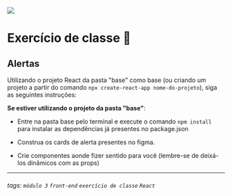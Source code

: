 ![](https://i.imgur.com/xG74tOh.png)

# Exercício de classe 🏫

## Alertas
Utilizando o projeto React da pasta "base" como base (ou criando um projeto a partir do comando `npx create-react-app nome-do-projeto`), siga as seguintes instruções:

**Se estiver utilizando o projeto da pasta "base"**:
- Entre na pasta base pelo terminal e execute o comando `npm install` para instalar as dependências já presentes no package.json

- Construa os cards de alerta presentes no figma.
- Crie componentes aonde fizer sentido para você (lembre-se de deixá-los dinâmicos com as props)

---

###### tags: `módulo 3` `front-end` `exercício de classe` `React`


